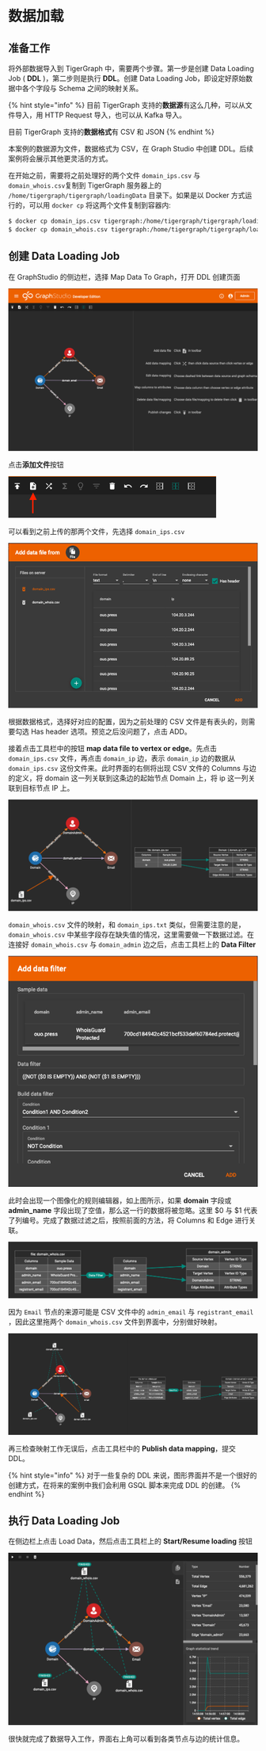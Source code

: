 # 数据加载

## 准备工作

将外部数据导入到 TigerGraph 中，需要两个步骤。第一步是创建 Data Loading Job \( **DDL** \)，第二步则是执行 **DDL**。创建 Data Loading Job，即设定好原始数据中各个字段与 Schema 之间的映射关系。

{% hint style="info" %}
目前 TigerGraph 支持的**数据源**有这么几种，可以从文件导入，用 HTTP Request 导入，也可以从 Kafka 导入。

目前 TigerGraph 支持的**数据格式**有 CSV 和 JSON
{% endhint %}

本案例的数据源为文件，数据格式为 CSV，在 Graph Studio 中创建 DDL。后续案例将会展示其他更灵活的方式。

在开始之前，需要将之前处理好的两个文件 `domain_ips.csv` 与 `domain_whois.csv`复制到 TigerGraph 服务器上的 `/home/tigergraph/tigergraph/loadingData` 目录下。如果是以 Docker 方式运行的，可以用 `docker cp` 将这两个文件复制到容器内:

```bash
$ docker cp domain_ips.csv tigergraph:/home/tigergraph/tigergraph/loadingData/
$ docker cp domain_whois.csv tigergraph:/home/tigergraph/tigergraph/loadingData/
```

## 创建 Data Loading Job

在 GraphStudio 的侧边栏，选择 Map Data To Graph，打开 DDL 创建页面

![Map Data To Graph](../../.gitbook/assets/screen-shot-2020-02-28-at-2.09.59-pm.png)

点击**添加文件**按钮

![](../../.gitbook/assets/screen-shot-2020-02-28-at-2.13.28-pm.png)

可以看到之前上传的那两个文件，先选择 `domain_ips.csv`

![Add File](../../.gitbook/assets/screen-shot-2020-02-28-at-2.17.25-pm.png)

根据数据格式，选择好对应的配置，因为之前处理的 CSV 文件是有表头的，则需要勾选 Has header 选项。预览之后没问题了，点击 ADD。

接着点击工具栏中的按钮 **map data file to vertex or edge**。先点击 `domain_ips.csv` 文件，再点击 `domain_ip` 边，表示 `domain_ip` 边的数据从 `domain_ips.csv` 这份文件来。此时界面的右侧将出现 CSV 文件的 Columns 与边的定义，将 domain 这一列关联到这条边的起始节点 Domain 上，将 ip 这一列关联到目标节点 IP 上。

![](../../.gitbook/assets/screen-shot-2020-02-28-at-2.27.36-pm.png)

`domain_whois.csv` 文件的映射，和 `domain_ips.txt` 类似，但需要注意的是，`domain_whois.csv` 中某些字段存在缺失值的情况，这里需要做一下数据过滤。在连接好 `domain_whois.csv` 与 `domain_admin` 边之后，点击工具栏上的 **Data Filter**

![Data Filter](../../.gitbook/assets/screen-shot-2020-02-28-at-2.33.26-pm.png)

此时会出现一个图像化的规则编辑器，如上图所示，如果 **domain** 字段或 **admin\_name** 字段出现了空值，那么这一行的数据将被忽略。这里 $0 与 $1 代表了列编号。完成了数据过滤之后，按照前面的方法，将 Columns 和 Edge 进行关联。

![Map Columns to Edge](../../.gitbook/assets/screen-shot-2020-02-28-at-2.39.24-pm.png)

因为 `Email` 节点的来源可能是 CSV 文件中的 `admin_email` 与 `registrant_email` ，因此这里拖两个 `domain_whois.csv` 文件到界面中，分别做好映射。

![DDL Overview](../../.gitbook/assets/screen-shot-2020-02-28-at-2.47.31-pm.png)

再三检查映射工作无误后，点击工具栏中的 **Publish data mapping**，提交 DDL。

{% hint style="info" %}
对于一些复杂的 DDL 来说，图形界面并不是一个很好的创建方式，在将来的案例中我们会利用 GSQL 脚本来完成 DDL 的创建。
{% endhint %}

## 执行 Data Loading Job

在侧边栏上点击 Load Data，然后点击工具栏上的 **Start/Resume loading** 按钮

![Run DDL](../../.gitbook/assets/screen-shot-2020-02-28-at-2.58.47-pm.png)

很快就完成了数据导入工作，界面右上角可以看到各类节点与边的统计信息。

